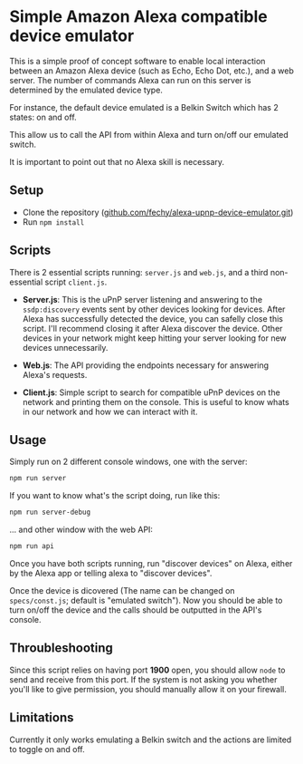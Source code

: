 # Simple Amazon Alexa compatible device emulator

This is a simple proof of concept software to enable local interaction between an Amazon Alexa device (such as Echo, Echo Dot, etc.), and a web server.
The number of commands Alexa can run on this server is determined by the emulated device type.

For instance, the default device emulated is a Belkin Switch which has 2 states: on and off.

This allow us to call the API from within Alexa and turn on/off our emulated switch.

It is important to point out that no Alexa skill is necessary.

## Setup

- Clone the repository ([github.com/fechy/alexa-upnp-device-emulator.git](https://github.com/fechy/alexa-upnp-device-emulator.git))
- Run `npm install`

## Scripts

There is 2 essential scripts running: `server.js` and `web.js`, and a third non-essential script `client.js`.

- **Server.js**:
This is the uPnP server listening and answering to the `ssdp:discovery` events sent by other devices looking for devices. 
After Alexa has successfully detected the device, you can safelly close this script. I'll recommend closing it after Alexa discover the device. Other devices in your network might keep hitting your server looking for new devices unnecessarily.

- **Web.js**:
The API providing the endpoints necessary for answering Alexa's requests.

- **Client.js**:
Simple script to search for compatible uPnP devices on the network and printing them on the console. This is useful to know whats in our network and how we can interact with it.

## Usage

Simply run on 2 different console windows, one with the server:

```bash
npm run server
```

If you want to know what's the script doing, run like this:

```bash
npm run server-debug
```

... and other window with the web API:

```bash
npm run api
```

Once you have both scripts running, run "discover devices" on Alexa, either by the Alexa app or telling alexa to "discover devices".

Once the device is dicovered (The name can be changed on `specs/const.js`; default is "emulated switch"). Now you should be able to turn on/off the device and the calls should be outputted in the API's console.

## Throubleshooting

Since this script relies on having port **1900** open, you should allow `node` to send and receive from this port. If the system is not asking you whether you'll like to give permission, you should manually allow it on your firewall.

## Limitations

Currently it only works emulating a Belkin switch and the actions are limited to toggle on and off.